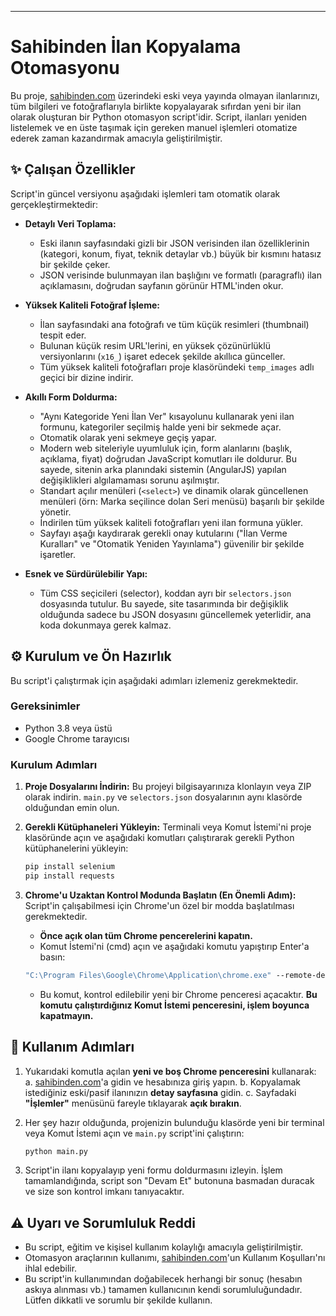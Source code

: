 
-----

# Sahibinden İlan Kopyalama Otomasyonu

Bu proje, [sahibinden.com](https://sahibinden.com) üzerindeki eski veya yayında olmayan ilanlarınızı, tüm bilgileri ve fotoğraflarıyla birlikte kopyalayarak sıfırdan yeni bir ilan olarak oluşturan bir Python otomasyon script'idir. Script, ilanları yeniden listelemek ve en üste taşımak için gereken manuel işlemleri otomatize ederek zaman kazandırmak amacıyla geliştirilmiştir.

## ✨ Çalışan Özellikler

Script'in güncel versiyonu aşağıdaki işlemleri tam otomatik olarak gerçekleştirmektedir:

  - **Detaylı Veri Toplama:**

      - Eski ilanın sayfasındaki gizli bir JSON verisinden ilan özelliklerinin (kategori, konum, fiyat, teknik detaylar vb.) büyük bir kısmını hatasız bir şekilde çeker.
      - JSON verisinde bulunmayan ilan başlığını ve formatlı (paragraflı) ilan açıklamasını, doğrudan sayfanın görünür HTML'inden okur.

  - **Yüksek Kaliteli Fotoğraf İşleme:**

      - İlan sayfasındaki ana fotoğrafı ve tüm küçük resimleri (thumbnail) tespit eder.
      - Bulunan küçük resim URL'lerini, en yüksek çözünürlüklü versiyonlarını (`x16_`) işaret edecek şekilde akıllıca günceller.
      - Tüm yüksek kaliteli fotoğrafları proje klasöründeki `temp_images` adlı geçici bir dizine indirir.

  - **Akıllı Form Doldurma:**

      - "Aynı Kategoride Yeni İlan Ver" kısayolunu kullanarak yeni ilan formunu, kategoriler seçilmiş halde yeni bir sekmede açar.
      - Otomatik olarak yeni sekmeye geçiş yapar.
      - Modern web siteleriyle uyumluluk için, form alanlarını (başlık, açıklama, fiyat) doğrudan JavaScript komutları ile doldurur. Bu sayede, sitenin arka planındaki sistemin (AngularJS) yapılan değişiklikleri algılamaması sorunu aşılmıştır.
      - Standart açılır menüleri (`<select>`) ve dinamik olarak güncellenen menüleri (örn: Marka seçilince dolan Seri menüsü) başarılı bir şekilde yönetir.
      - İndirilen tüm yüksek kaliteli fotoğrafları yeni ilan formuna yükler.
      - Sayfayı aşağı kaydırarak gerekli onay kutularını ("İlan Verme Kuralları" ve "Otomatik Yeniden Yayınlama") güvenilir bir şekilde işaretler.

  - **Esnek ve Sürdürülebilir Yapı:**

      - Tüm CSS seçicileri (selector), koddan ayrı bir `selectors.json` dosyasında tutulur. Bu sayede, site tasarımında bir değişiklik olduğunda sadece bu JSON dosyasını güncellemek yeterlidir, ana koda dokunmaya gerek kalmaz.

## ⚙️ Kurulum ve Ön Hazırlık

Bu script'i çalıştırmak için aşağıdaki adımları izlemeniz gerekmektedir.

### Gereksinimler

  - Python 3.8 veya üstü
  - Google Chrome tarayıcısı

### Kurulum Adımları

1.  **Proje Dosyalarını İndirin:**
    Bu projeyi bilgisayarınıza klonlayın veya ZIP olarak indirin. `main.py` ve `selectors.json` dosyalarının aynı klasörde olduğundan emin olun.

2.  **Gerekli Kütüphaneleri Yükleyin:**
    Terminali veya Komut İstemi'ni proje klasöründe açın ve aşağıdaki komutları çalıştırarak gerekli Python kütüphanelerini yükleyin:

    ```bash
    pip install selenium
    pip install requests
    ```

3.  **Chrome'u Uzaktan Kontrol Modunda Başlatın (En Önemli Adım):**
    Script'in çalışabilmesi için Chrome'un özel bir modda başlatılması gerekmektedir.

      - **Önce açık olan tüm Chrome pencerelerini kapatın.**
      - Komut İstemi'ni (cmd) açın ve aşağıdaki komutu yapıştırıp Enter'a basın:

    <!-- end list -->

    ```cmd
    "C:\Program Files\Google\Chrome\Application\chrome.exe" --remote-debugging-port=9222 --user-data-dir="C:\ChromeProfile"
    ```

      - Bu komut, kontrol edilebilir yeni bir Chrome penceresi açacaktır. **Bu komutu çalıştırdığınız Komut İstemi penceresini, işlem boyunca kapatmayın.**

## 🚀 Kullanım Adımları

1.  Yukarıdaki komutla açılan **yeni ve boş Chrome penceresini** kullanarak:
    a. [sahibinden.com](https://sahibinden.com)'a gidin ve hesabınıza giriş yapın.
    b. Kopyalamak istediğiniz eski/pasif ilanınızın **detay sayfasına** gidin.
    c. Sayfadaki **"İşlemler"** menüsünü fareyle tıklayarak **açık bırakın**.

2.  Her şey hazır olduğunda, projenizin bulunduğu klasörde yeni bir terminal veya Komut İstemi açın ve `main.py` script'ini çalıştırın:

    ```bash
    python main.py
    ```

3.  Script'in ilanı kopyalayıp yeni formu doldurmasını izleyin. İşlem tamamlandığında, script son "Devam Et" butonuna basmadan duracak ve size son kontrol imkanı tanıyacaktır.

## ⚠️ Uyarı ve Sorumluluk Reddi

  - Bu script, eğitim ve kişisel kullanım kolaylığı amacıyla geliştirilmiştir.
  - Otomasyon araçlarının kullanımı, [sahibinden.com](https://sahibinden.com)'un Kullanım Koşulları'nı ihlal edebilir.
  - Bu script'in kullanımından doğabilecek herhangi bir sonuç (hesabın askıya alınması vb.) tamamen kullanıcının kendi sorumluluğundadır. Lütfen dikkatli ve sorumlu bir şekilde kullanın.